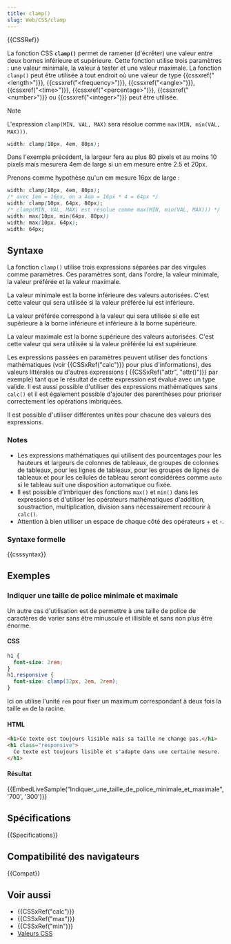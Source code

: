 ```yaml
---
title: clamp()
slug: Web/CSS/clamp
---
```


{{CSSRef}}

La fonction CSS **`clamp()`** permet de ramener (d'écrêter) une valeur entre deux bornes inférieure et supérieure. Cette fonction utilise trois paramètres : une valeur minimale, la valeur à tester et une valeur maximale. La fonction `clamp()` peut être utilisée à tout endroit où une valeur de type {{cssxref("&lt;length&gt;")}}, {{cssxref("&lt;frequency&gt;")}}, {{cssxref("&lt;angle&gt;")}}, {{cssxref("&lt;time&gt;")}}, {{cssxref("&lt;percentage&gt;")}}, {{cssxref("&lt;number&gt;")}} ou {{cssxref("&lt;integer&gt;")}} peut être utilisée.

> [!NOTE]
> L'expression `clamp(MIN, VAL, MAX)` sera résolue comme `max(MIN, min(VAL, MAX)))`.

```css
width: clamp(10px, 4em, 80px);
```

Dans l'exemple précédent, la largeur fera au plus 80 pixels et au moins 10 pixels mais mesurera 4em de large si un em mesure entre 2.5 et 20px.

Prenons comme hypothèse qu'un em mesure 16px de large :

```css
width: clamp(10px, 4em, 80px);
/* avec 1em = 16px, on a 4em = 16px * 4 = 64px */
width: clamp(10px, 64px, 80px);
/* clamp(MIN, VAL, MAX) est résolue comme max(MIN, min(VAL, MAX))) */
width: max(10px, min(64px, 80px))
width: max(10px, 64px);
width: 64px;
```

## Syntaxe

La fonction `clamp()` utilise trois expressions séparées par des virgules comme paramètres. Ces paramètres sont, dans l'ordre, la valeur minimale, la valeur préférée et la valeur maximale.

La valeur minimale est la borne inférieure des valeurs autorisées. C'est cette valeur qui sera utilisée si la valeur préférée lui est inférieure.

La valeur préférée correspond à la valeur qui sera utilisée si elle est supérieure à la borne inférieure et inférieure à la borne supérieure.

La valeur maximale est la borne supérieure des valeurs autorisées. C'est cette valeur qui sera utilisée si la valeur préférée lui est supérieure.

Les expressions passées en paramètres peuvent utiliser des fonctions mathématiques (voir {{CSSxRef("calc")}} pour plus d'informations), des valeurs littérales ou d'autres expressions ( {{CSSxRef("attr", "attr()")}} par exemple) tant que le résultat de cette expression est évalué avec un type valide. Il est aussi possible d'utiliser des expressions mathématiques sans `calc()` et il est également possible d'ajouter des parenthèses pour prioriser correctement les opérations imbriquées.

Il est possible d'utiliser différentes unités pour chacune des valeurs des expressions.

### Notes

- Les expressions mathématiques qui utilisent des pourcentages pour les hauteurs et largeurs de colonnes de tableaux, de groupes de colonnes de tableaux, pour les lignes de tableaux, pour les groupes de lignes de tableaux et pour les cellules de tableau seront considérées comme `auto` si le tableau suit une disposition automatique ou fixée.
- Il est possible d'imbriquer des fonctions `max()` et `min()` dans les expressions et d'utiliser les opérateurs mathématiques d'addition, soustraction, multiplication, division sans nécessairement recourir à `calc()`.
- Attention à bien utiliser un espace de chaque côté des opérateurs + et -.

### Syntaxe formelle

{{csssyntax}}

## Exemples

### Indiquer une taille de police minimale et maximale

Un autre cas d'utilisation est de permettre à une taille de police de caractères de varier sans être minuscule et illisible et sans non plus être énorme.

#### CSS

```css
h1 {
  font-size: 2rem;
}
h1.responsive {
  font-size: clamp(32px, 2em, 2rem);
}
```

Ici on utilise l'unité `rem` pour fixer un maximum correspondant à deux fois la taille `em` de la racine.

#### HTML

```html
<h1>Ce texte est toujours lisible mais sa taille ne change pas.</h1>
<h1 class="responsive">
  Ce texte est toujours lisible et s'adapte dans une certaine mesure.
</h1>
```

#### Résultat

{{EmbedLiveSample("Indiquer_une_taille_de_police_minimale_et_maximale", '700', '300')}}

## Spécifications

{{Specifications}}

## Compatibilité des navigateurs

{{Compat}}

## Voir aussi

- {{CSSxRef("calc")}}
- {{CSSxRef("max")}}
- {{CSSxRef("min")}}
- [Valeurs CSS](/en-US/docs/Learn/CSS/Building_blocks/Values_and_units)
